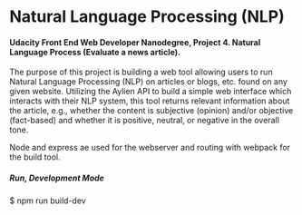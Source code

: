 # Natural Language Processing (NLP) 
#### Udacity Front End Web Developer Nanodegree, Project 4. Natural Language Process (Evaluate a news article).

The purpose of this project is building a web tool allowing users to run Natural Language Processing (NLP) on articles or blogs, etc. found on any given website. Utilizing the Aylien API to build a simple web interface which interacts with their NLP system, this tool returns relevant information about the article, e.g., whether the content is subjective (opinion) and/or objective (fact-based) and whether it is positive, neutral, or negative in the overall tone.

Node and express ae used for the webserver and routing with webpack for the build tool. 

##### Run, Development Mode

$ npm run build-dev
